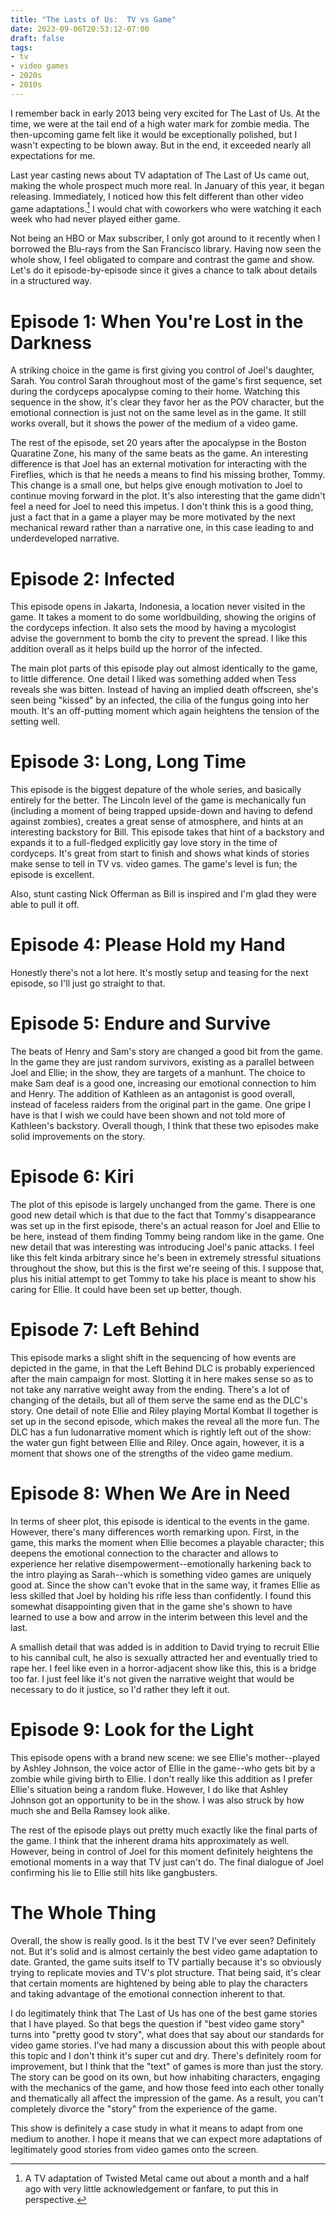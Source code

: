 ```yaml
---
title: "The Lasts of Us:  TV vs Game"
date: 2023-09-06T20:53:12-07:00
draft: false
tags:
- tv
- video games
- 2020s
- 2010s
---
```

I remember back in early 2013 being very excited for The Last of Us.
At the time, we were at the tail end of a high water mark for zombie media.
The then-upcoming game felt like it would be exceptionally polished, but I wasn't expecting to be blown away.
But in the end, it exceeded nearly all expectations for me.

Last year casting news about TV adaptation of The Last of Us came out, making the whole prospect much more real.
In January of this year, it began releasing.
Immediately, I noticed how this felt different than other video game adaptations.[^1]
I would chat with coworkers who were watching it each week who had never played either game.

Not being an HBO or Max subscriber, I only got around to it recently when I borrowed the Blu-rays from the San Francisco library.
Having now seen the whole show, I feel obligated to compare and contrast the game and show.
Let's do it episode-by-episode since it gives a chance to talk about details in a structured way.


# Episode 1: When You're Lost in the Darkness

A striking choice in the game is first giving you control of Joel's daughter, Sarah.
You control Sarah throughout most of the game's first sequence, set during the cordyceps apocalypse coming to their home.
Watching this sequence in the show, it's clear they favor her as the POV character, but the emotional connection is just not on the same level as in the game.
It still works overall, but it shows the power of the medium of a video game.

The rest of the episode, set 20 years after the apocalypse in the Boston Quaratine Zone, his many of the same beats as the game.
An interesting difference is that Joel has an external motivation for interacting with the Fireflies, which is that he needs a means to find his missing brother, Tommy.
This change is a small one, but helps give enough motivation to Joel to continue moving forward in the plot.
It's also interesting that the game didn't feel a need for Joel to need this impetus.
I don't think this is a good thing, just a fact that in a game a player may be more motivated by the next mechanical reward rather than a narrative one, in this case leading to and underdeveloped narrative.

# Episode 2: Infected

This episode opens in Jakarta, Indonesia, a location never visited in the game.
It takes a moment to do some worldbuilding, showing the origins of the cordyceps infection.
It also sets the mood by having a mycologist advise the government to bomb the city to prevent the spread.
I like this addition overall as it helps build up the horror of the infected.

The main plot parts of this episode play out almost identically to the game, to little difference.
One detail I liked was something added when Tess reveals she was bitten.
Instead of having an implied death offscreen, she's seen being "kissed" by an infected, the cilia of the fungus going into her mouth.
It's an off-putting moment which again heightens the tension of the setting well.

# Episode 3: Long, Long Time

This episode is the biggest depature of the whole series, and basically entirely for the better.
The Lincoln level of the game is mechanically fun (including a moment of being trapped upside-down and having to defend against zombies), creates a great sense of atmosphere, and hints at an interesting backstory for Bill.
This episode takes that hint of a backstory and expands it to a full-fledged explicitly gay love story in the time of cordyceps.
It's great from start to finish and shows what kinds of stories make sense to tell in TV vs. video games.
The game's level is fun; the episode is excellent.

Also, stunt casting Nick Offerman as Bill is inspired and I'm glad they were able to pull it off.

# Episode 4: Please Hold my Hand

Honestly there's not a lot here.
It's mostly setup and teasing for the next episode, so I'll just go straight to that.

# Episode 5: Endure and Survive

The beats of Henry and Sam's story are changed a good bit from the game.
In the game they are just random survivors, existing as a parallel between Joel and Ellie; in the show, they are targets of a manhunt.
The choice to make Sam deaf is a good one, increasing our emotional connection to him and Henry.
The addition of Kathleen as an antagonist is good overall, instead of faceless raiders from the original part in the game.
One gripe I have is that I wish we could have been shown and not told more of Kathleen's backstory.
Overall though, I think that these two episodes make solid improvements on the story.

# Episode 6: Kiri

The plot of this episode is largely unchanged from the game.
There is one good new detail which is that due to the fact that Tommy's disappearance was set up in the first episode, there's an actual reason for Joel and Ellie to be here, instead of them finding Tommy being random like in the game.
One new detail that was interesting was introducing Joel's panic attacks.
I feel like this felt kinda arbitrary since he's been in extremely stressful situations throughout the show, but this is the first we're seeing of this.
I suppose that, plus his initial attempt to get Tommy to take his place is meant to show his caring for Ellie.
It could have been set up better, though.

# Episode 7: Left Behind

This episode marks a slight shift in the sequencing of how events are depicted in the game, in that the Left Behind DLC is probably experienced after the main campaign for most.
Slotting it in here makes sense so as to not take any narrative weight away from the ending.
There's a lot of changing of the details, but all of them serve the same end as the DLC's story.
One detail of note Ellie and Riley playing Mortal Kombat II together is set up in the second episode, which makes the reveal all the more fun.
The DLC has a fun ludonarrative moment which is rightly left out of the show: the water gun fight between Ellie and Riley.
Once again, however, it is a moment that shows one of the strengths of the video game medium.

# Episode 8: When We Are in Need

In terms of sheer plot, this episode is identical to the events in the game.
However, there's many differences worth remarking upon.
First, in the game, this marks the moment when Ellie becomes a playable character; this deepens the emotional connection to the character and allows to experience her relative disempowerment--emotionally harkening back to the intro playing as Sarah--which is something video games are uniquely good at.
Since the show can't evoke that in the same way, it frames Ellie as less skilled that Joel by holding his rifle less than confidently.
I found this somewhat disappointing given that in the game she's shown to have learned to use a bow and arrow in the interim between this level and the last.

A smallish detail that was added is in addition to David trying to recruit Ellie to his cannibal cult, he also is sexually attracted her and eventually tried to rape her.
I feel like even in a horror-adjacent show like this, this is a bridge too far.
I just feel like it's not given the narrative weight that would be necessary to do it justice, so I'd rather they left it out.

# Episode 9: Look for the Light

This episode opens with a brand new scene: we see Ellie's mother--played by Ashley Johnson, the voice actor of Ellie in the game--who gets bit by a zombie while giving birth to Ellie.
I don't really like this addition as I prefer Ellie's situation being a random fluke.
However, I do like that Ashley Johnson got an opportunity to be in the show.
I was also struck by how much she and Bella Ramsey look alike.

The rest of the episode plays out pretty much exactly like the final parts of the game.
I think that the inherent drama hits approximately as well.
However, being in control of Joel for this moment definitely heightens the emotional moments in a way that TV just can't do.
The final dialogue of Joel confirming his lie to Ellie still hits like gangbusters.

# The Whole Thing

Overall, the show is really good.
Is it the best TV I've ever seen? Definitely not.
But it's solid and is almost certainly the best video game adaptation to date.
Granted, the game suits itself to TV partially because it's so obviously trying to replicate movies and TV's plot structure.
That being said, it's clear that certain moments are hightened by being able to play the characters and taking advantage of the emotional connection inherent to that.

I do legitimately think that The Last of Us has one of the best game stories that I have played.
So that begs the question if "best video game story" turns into "pretty good tv story", what does that say about our standards for video game stories.
I've had many a discussion about this with people about this topic and I don't think it's super cut and dry.
There's definitely room for improvement, but I think that the "text" of games is more than just the story.
The story can be good on its own, but how inhabiting characters, engaging with the mechanics of the game, and how those feed into each other tonally and thematically all affect the impression of the game.
As a result, you can't completely divorce the "story" from the experience of the game.

This show is definitely a case study in what it means to adapt from one medium to another.
I hope it means that we can expect more adaptations of legitimately good stories from video games onto the screen.

[^1]: A TV adaptation of Twisted Metal came out about a month and a half ago with very little acknowledgement or fanfare, to put this in perspective.
